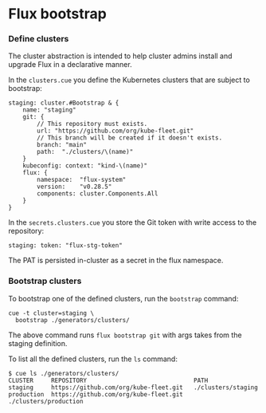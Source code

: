 # Flux bootstrap

### Define clusters

The cluster abstraction is intended to help cluster admins install and upgrade Flux in a declarative manner.

In the `clusters.cue` you define the Kubernetes clusters that are subject to bootstrap:

```cue
staging: cluster.#Bootstrap & {
	name: "staging"
	git: {
		// This repository must exists.
		url: "https://github.com/org/kube-fleet.git"
		// This branch will be created if it doesn't exists.
		branch: "main"
		path:  "./clusters/\(name)"
	}
	kubeconfig: context: "kind-\(name)"
	flux: {
		namespace:  "flux-system"
		version:    "v0.28.5"
		components: cluster.Components.All
	}
}
```

In the `secrets.clusters.cue` you store the Git token with write access to the repository:

```cue
staging: token: "flux-stg-token"
```

The PAT is persisted in-cluster as a secret in the flux namespace.

### Bootstrap clusters

To bootstrap one of the defined clusters, run the `bootstrap` command:

```shell
cue -t cluster=staging \
  bootstrap ./generators/clusters/
```

The above command runs `flux bootstrap git` with args takes from the staging definition.

To list all the defined clusters, run the `ls` command:

```console
$ cue ls ./generators/clusters/
CLUSTER     REPOSITORY                              PATH
staging     https://github.com/org/kube-fleet.git   ./clusters/staging
production  https://github.com/org/kube-fleet.git   ./clusters/production
```
